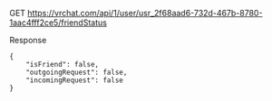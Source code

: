 GET
	https://vrchat.com/api/1/user/usr_2f68aad6-732d-467b-8780-1aac4fff2ce5/friendStatus

Response

```
{
    "isFriend": false,
    "outgoingRequest": false,
    "incomingRequest": false
}
```
